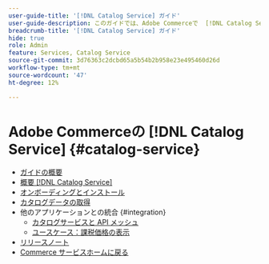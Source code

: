 ```yaml
---
user-guide-title: '[!DNL Catalog Service] ガイド'
user-guide-description: このガイドでは、Adobe Commerceで  [!DNL Catalog Service]  を使用する詳細な手順を説明します。
breadcrumb-title: '[!DNL Catalog Service] ガイド'
hide: true
role: Admin
feature: Services, Catalog Service
source-git-commit: 3d76363c2dcbd65a5b54b2b958e23e495460d26d
workflow-type: tm+mt
source-wordcount: '47'
ht-degree: 12%

---
```


# Adobe Commerceの [!DNL Catalog Service] {#catalog-service}

- [ガイドの概要](guide-overview.md)
- [概要  [!DNL Catalog Service]](overview.md)
- [オンボーディングとインストール](installation.md)
- [カタログデータの取得](graphql-queries.md)
- 他のアプリケーションとの統合 {#integration}
   - [カタログサービスと API メッシュ](mesh.md)
   - [ユースケース：課税価格の表示](taxes.md)
- [リリースノート](release-notes.md)
- [Commerce サービスホームに戻る ](https://experienceleague.adobe.com/ja/docs/commerce/user-guides/home)


